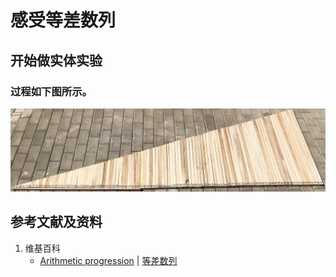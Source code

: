 # 感受等差数列

## 开始做实体实验

### 过程如下图所示。

![](/images/数论/典型数列/感受等差数列/1a1.jpg)

## 参考文献及资料

1. 维基百科
	- [Arithmetic progression](https://en.wikipedia.org/wiki/Arithmetic_progression) | [等差数列](https://zh.wikipedia.org/wiki/%E7%AD%89%E5%B7%AE%E6%95%B0%E5%88%97) 
